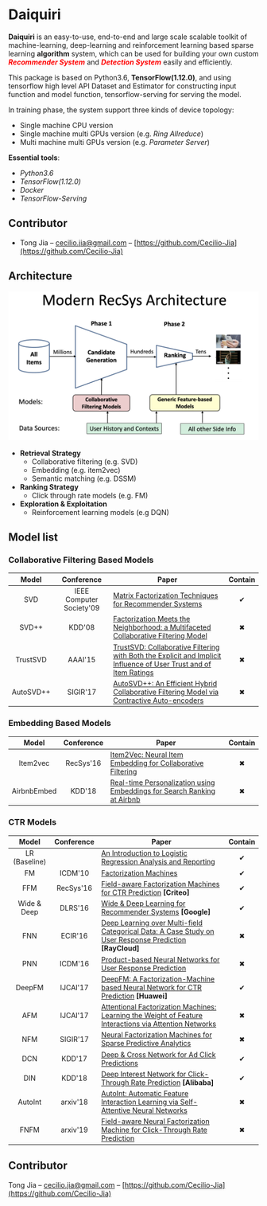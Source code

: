 # Daiquiri

**Daiquiri** is an easy-to-use, end-to-end and large scale scalable toolkit of machine-learning, deep-learning and reinforcement learning based sparse learning **algorithm** system, which can be used for building your own custom <font color=Red>***Recommender System***</font> and <font color=Red>***Detection System***</font> easily and efficiently.

This package is based on Python3.6, **TensorFlow(1.12.0)**, and using tensorflow high level API Dataset and Estimator for constructing input function and model function, tensorflow-serving for serving the model. 

In training phase, the system support three kinds of device topology:

* Single machine CPU version
* Single machine multi GPUs version (e.g. *Ring Allreduce*)
* Multi machine multi GPUs version (e.g. *Parameter Server*)

**Essential tools**:

* *Python3.6*
* *TensorFlow(1.12.0)*
* *Docker*
* *TensorFlow-Serving*

## Contributor

- Tong Jia – cecilio.jia@gmail.com – [https://github.com/Cecilio-Jia](https://github.com/Cecilio-Jia)


## Architecture

![modern-recsys-arch](./docs/figure/modern-recsys-arch.png)

* **Retrieval Strategy**
  * Collaborative filtering (e.g. SVD)
  * Embedding (e.g. item2vec)
  * Semantic matching (e.g. DSSM)
* **Ranking Strategy**
  * Click through rate models (e.g. FM)
* **Exploration & Exploitation**
  * Reinforcement learning models (e.g DQN)



## Model list

### Collaborative Filtering Based Models

| Model | Conference | Paper | Contain |
| :---: | :--------: | ----- | :---: |
|  SVD  | IEEE Computer Society'09 | [Matrix Factorization Techniques for Recommender Systems](https://www.ime.usp.br/~jstern/miscellanea/seminars/nnmatrix/Koren07.pdf) | ✔ |
| SVD++ | KDD'08 | [Factorization Meets the Neighborhood: a Multifaceted Collaborative Filtering Model](https://www.cs.rochester.edu/twiki/pub/Main/HarpSeminar/Factorization_Meets_the_Neighborhood-_a_Multifaceted_Collaborative_Filtering_Model.pdf) | ✖ |
| TrustSVD | AAAI'15 | [TrustSVD: Collaborative Filtering with Both the Explicit and Implicit Influence of User Trust and of Item Ratings](https://www.librec.net/luckymoon.me/papers/guo2015trustsvd.pdf) | ✖ |
| AutoSVD++ | SIGIR'17 | [AutoSVD++: An Efficient Hybrid Collaborative Filtering Model via Contractive Auto-encoders](https://arxiv.org/pdf/1704.00551.pdf) | ✖ |

### Embedding Based Models

|    Model    | Conference | Paper                                                        | Contain |
| :---------: | :--------: | ------------------------------------------------------------ | :-----: |
|  Item2vec   | RecSys'16  | [Item2Vec: Neural Item Embedding for Collaborative Filtering](https://arxiv.org/pdf/1603.04259.pdf) |    ✖    |
| AirbnbEmbed |   KDD'18   | [Real-time Personalization using Embeddings for Search Ranking at Airbnb](https://astro.temple.edu/~tua95067/kdd2018.pdf) |    ✖    |

### CTR Models

|     Model     | Conference | Paper                                                        | Contain |
| :-----------: | :--------: | ------------------------------------------------------------ | :-----: |
| LR (Baseline) |            | [An Introduction to Logistic Regression Analysis and Reporting](https://datajobs.com/data-science-repo/Logistic-Regression-[Peng-et-al].pdf) |    ✔    |
|      FM       |  ICDM'10   | [Factorization Machines](https://www.csie.ntu.edu.tw/~b97053/paper/Rendle2010FM.pdf) |    ✔   |
|      FFM      | RecSys'16  | [Field-aware Factorization Machines for CTR Prediction](https://www.csie.ntu.edu.tw/~cjlin/papers/ffm.pdf) **[Criteo]** |    ✔    |
|  Wide & Deep  |  DLRS'16   | [Wide & Deep Learning for Recommender Systems](https://arxiv.org/pdf/1606.07792.pdf) **[Google]** |    ✔    |
|      FNN      |  ECIR'16   | [Deep Learning over Multi-field Categorical Data: A Case Study on User Response Prediction](https://arxiv.org/abs/1601.02376) **[RayCloud]** |    ✖    |
|      PNN      |  ICDM'16   | [Product-based Neural Networks for User Response Prediction](https://arxiv.org/pdf/1611.00144.pdf) |    ✖    |
|    DeepFM     |  IJCAI'17  | [DeepFM: A Factorization-Machine based Neural Network for CTR Prediction](https://www.ijcai.org/proceedings/2017/0239.pdf) **[Huawei]** |    ✔    |
|      AFM      |  IJCAI'17  | [Attentional Factorization Machines: Learning the Weight of Feature Interactions via Attention Networks](https://www.ijcai.org/proceedings/2017/0435.pdf) |    ✖    |
|      NFM      |  SIGIR'17  | [Neural Factorization Machines for Sparse Predictive Analytics](https://arxiv.org/pdf/1708.05027.pdf) |    ✖    |
|      DCN      |   KDD'17   | [Deep & Cross Network for Ad Click Predictions](https://arxiv.org/pdf/1708.05123.pdf) |    ✔    |
|      DIN      |   KDD'18   | [Deep Interest Network for Click-Through Rate Prediction](https://arxiv.org/pdf/1706.06978.pdf) **[Alibaba]** |    ✔    |
|    AutoInt    |  arxiv'18  | [AutoInt: Automatic Feature Interaction Learning via Self-Attentive Neural Networks](https://arxiv.org/pdf/1810.11921.pdf) |    ✖    |
|     FNFM      |  arxiv'19  | [Field-aware Neural Factorization Machine for Click-Through Rate Prediction](https://arxiv.org/pdf/1902.09096.pdf) |    ✖    |

## Contributor

Tong Jia – cecilio.jia@gmail.com – [https://github.com/Cecilio-Jia](https://github.com/Cecilio-Jia)